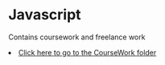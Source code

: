 # Javascript
Contains coursework and freelance work
<li><a href="https://github.com/Eq-Tran/Javascript/tree/master/SE251Javascript">Click here to go to the CourseWork folder</a></li>
